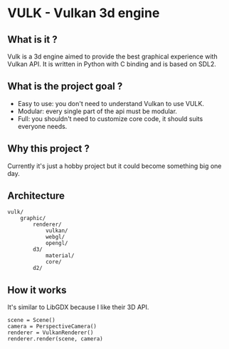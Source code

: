# VULK - Vulkan 3d engine

## What is it ?

Vulk is a 3d engine aimed to provide the best graphical experience with Vulkan API.
It is written in Python with C binding and is based on SDL2.

## What is the project goal ?

- Easy to use: you don't need to understand Vulkan to use VULK.
- Modular: every single part of the api must be modular.
- Full: you shouldn't need to customize core code, it should suits everyone needs.

## Why this project ?

Currently it's just a hobby project but it could become something big one day.

## Architecture

```
vulk/
    graphic/
        renderer/
            vulkan/
            webgl/
            opengl/
        d3/
            material/
            core/
        d2/

```

## How it works

It's similar to LibGDX because I like their 3D API.

```
scene = Scene()
camera = PerspectiveCamera()
renderer = VulkanRenderer()
renderer.render(scene, camera)
```
